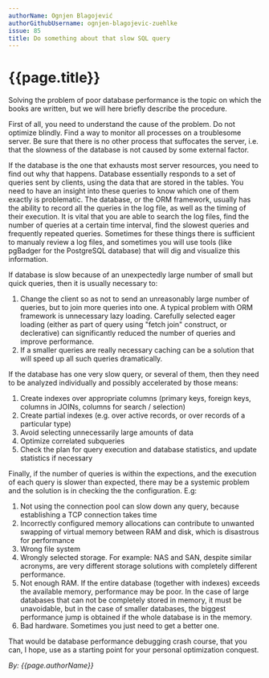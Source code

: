 ```yaml
---
authorName: Ognjen Blagojević
authorGithubUsername: ognjen-blagojevic-zuehlke
issue: 85
title: Do something about that slow SQL query
---
```

# {{page.title}}

Solving the problem of poor database performance is the topic on which the
books are written, but we will here briefly describe the procedure.

First of all, you need to understand the cause of the problem. Do not optimize
blindly. Find a way to monitor all processes on a troublesome server. Be sure
that there is no other process that suffocates the server, i.e. that the
slowness of the database is not caused by some external factor.

If the database is the one that exhausts most server resources, you need to
find out why that happens. Database essentially responds to a set of queries
sent by clients, using the data that are stored in the tables. You need to
have an insight into these queries to know which one of them exactly is
problematic. The database, or the ORM framework, usually has the ability to
record all the queries in the log file, as well as the timing of their
execution. It is vital that you are able to search the log files, find the
number of queries at a certain time interval, find the slowest queries and
frequently repeated queries. Sometimes for these things there is sufficient to
manualy review a log files, and sometimes you will use tools (like pgBadger
for the PostgreSQL database) that will dig and visualize this information.

If database is slow because of an unexpectedly large number of small but quick
queries, then it is usually necessary to:
1. Change the client so as not to send an unreasonably large number of
queries, but to join more queries into one. A typical problem with ORM
framework is unnecessary lazy loading. Carefully selected eager loading
(either as part of query using "fetch join" construct, or declerative) can
significantly reduced the number of queries and improve performance.
1. If a smaller queries are really necessary caching can be a solution that
will speed up all such queries dramatically.

If the database has one very slow query, or several of them, then they need to
be analyzed individually and possibly accelerated by those means:
1. Create indexes over appropriate columns (primary keys, foreign keys,
columns in JOINs, columns for search / selection)
1. Create partial indexes (e.g. over active records, or over records of a
particular type)
1. Avoid selecting unnecessarily large amounts of data
1. Optimize correlated subqueries
1. Check the plan for query execution and database statistics, and update
statistics if necessary

Finally, if the number of queries is within the expections, and the execution
of each query is slower than expected, there may be a systemic problem and the
solution is in checking the the configuration. E.g:
1. Not using the connection pool can slow down any query, because establishing
a TCP connection takes time
1. Incorrectly configured memory allocations can contribute to unwanted
swapping of virtual memory between RAM and disk, which is disastrous for
performance
1. Wrong file system
1. Wrongly selected storage. For example: NAS and SAN, despite similar
acronyms, are very different storage solutions with completely different
performance.
1. Not enough RAM. If the entire database (together with indexes) exceeds the
available memory, performance may be poor. In the case of large databases that
can not be completely stored in memory, it must be unavoidable, but in the
case of smaller databases, the biggest performance jump is obtained if the
whole database is in the memory.
1. Bad hardware. Sometimes you just need to get a better one.

That would be database performance debugging crash course, that you can, I
hope, use as a starting point for your personal optimization conquest.

*By: {{page.authorName}}*
